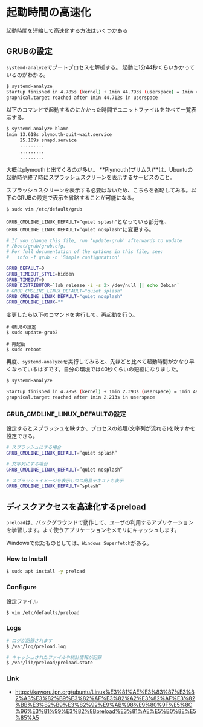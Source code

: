 # 起動時間の高速化

起動時間を短縮して高速化する方法はいくつかある

## GRUBの設定

`systemd-analyze`でブートプロセスを解析する。
起動に1分44秒くらいかかっているのがわかる。

```bash
$ systemd-analyze
Startup finished in 4.785s (kernel) + 1min 44.793s (userspace) = 1min 49.579s 
graphical.target reached after 1min 44.712s in userspace
```

以下のコマンドで起動するのにかかった時間でユニットファイルを並べて一覧表示する。

```bash
$ systemd-analyze blame
1min 13.618s plymouth-quit-wait.service                           
     25.109s snapd.service
     .........
     .........
     .........
```

大概はplymouthと出てくるのが多い。
**Plymouth(プリムス)**は、Ubuntuの起動時や終了時にスプラッシュスクリーンを表示するサービスのこと。

スプラッシュスクリーンを表示する必要はないため、こちらを省略してみる。以下のGRUBの設定で表示を省略することが可能になる。

```bash
$ sudo vim /etc/default/grub
```

`GRUB_CMDLINE_LINUX_DEFAULT=”quiet splash"`となっている部分を、`GRUB_CMDLINE_LINUX_DEFAULT=”quiet nosplash"`に変更する。

```bash
# If you change this file, run 'update-grub' afterwards to update
# /boot/grub/grub.cfg.
# For full documentation of the options in this file, see:
#   info -f grub -n 'Simple configuration'

GRUB_DEFAULT=0
GRUB_TIMEOUT_STYLE=hidden
GRUB_TIMEOUT=0
GRUB_DISTRIBUTOR=`lsb_release -i -s 2> /dev/null || echo Debian`
# GRUB_CMDLINE_LINUX_DEFAULT="quiet splash"
GRUB_CMDLINE_LINUX_DEFAULT="quiet nosplash"
GRUB_CMDLINE_LINUX=""
```

変更したら以下のコマンドを実行して、再起動を行う。

```
# GRUBの設定
$ sudo update-grub2

# 再起動
$ sudo reboot
```

再度、`systemd-analyze`を実行してみると、先ほどと比べて起動時間がかなり早くなっているはずです。自分の環境では40秒くらいの短縮になりました。

```bash
$ systemd-analyze

Startup finished in 4.785s (kernel) + 1min 2.393s (userspace) = 1min 49.579s 
graphical.target reached after 1min 2.213s in userspace
```

### GRUB_CMDLINE_LINUX_DEFAULTの設定

設定するとスプラッシュを映すか、プロセスの処理(文字列が流れる)を映すかを設定できる。

```bash
# スプラッシュにする場合
GRUB_CMDLINE_LINUX_DEFAULT=”quiet splash”

# 文字列にする場合
GRUB_CMDLINE_LINUX_DEFAULT=”quiet nosplash”

# スプラッシュイメージを表示しつつ簡易テキストも表示
GRUB_CMDLINE_LINUX_DEFAULT=”splash”
```

## ディスクアクセスを高速化するpreload

`preload`は、バックグラウンドで動作して、ユーザの利用するアプリケーションを学習します。よく使うアプリケーションをメモリにキャッシュします。

Windowsで似たものとしては、`Windows Superfetch`がある。

### How to Install

```bash
$ sudo apt install -y preload
```

### Configure

設定ファイル

```bash
$ vim /etc/defaults/preload
```

### Logs

```bash
# ログが記録されます
$ /var/log/preload.log

# キャッシュされたファイルや統計情報が記録
$ /var/lib/preload/preload.state
```

### Link

- https://kaworu.jpn.org/ubuntu/Linux%E3%81%AE%E3%83%87%E3%82%A3%E3%82%B9%E3%82%AF%E3%82%A2%E3%82%AF%E3%82%BB%E3%82%B9%E3%82%92%E9%AB%98%E9%80%9F%E5%8C%96%E3%81%99%E3%82%8Bpreload%E3%81%AE%E5%B0%8E%E5%85%A5
